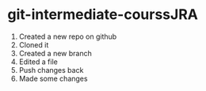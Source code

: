 # git-intermediate-courssJRA
1. Created a new repo on github
2. Cloned it
3. Created a new branch
4. Edited a file
5. Push changes back
6. Made some changes
